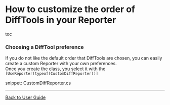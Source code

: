 # How to customize the order of DiffTools in your Reporter

toc


### Choosing a DiffTool preference

If you do not like the default order that DiffTools are chosen, you can easily create a custom Reporter with your own preferences.  
Once you create the class, you select it with the `[UseReporter(typeof(CustomDiffReporter))]`

snippet: CustomDiffReporter.cs

---

[Back to User Guide](../readme.md#top)